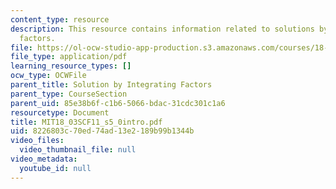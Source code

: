 ```yaml
---
content_type: resource
description: This resource contains information related to solutions by integrating
  factors.
file: https://ol-ocw-studio-app-production.s3.amazonaws.com/courses/18-03sc-differential-equations-fall-2011/8226803c70ed74ad13e2189b99b1344b_MIT18_03SCF11_s5_0intro.pdf
file_type: application/pdf
learning_resource_types: []
ocw_type: OCWFile
parent_title: Solution by Integrating Factors
parent_type: CourseSection
parent_uid: 85e38b6f-c1b6-5066-bdac-31cdc301c1a6
resourcetype: Document
title: MIT18_03SCF11_s5_0intro.pdf
uid: 8226803c-70ed-74ad-13e2-189b99b1344b
video_files:
  video_thumbnail_file: null
video_metadata:
  youtube_id: null
---
```

